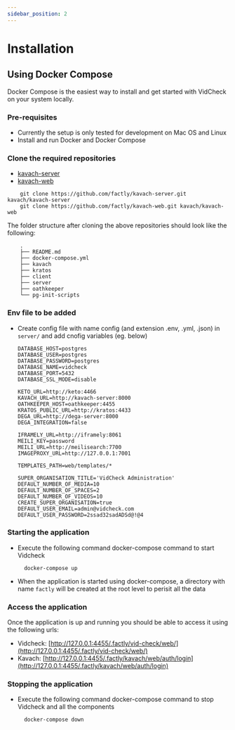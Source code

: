 ```yaml
---
sidebar_position: 2
---
```


# Installation

## Using Docker Compose

Docker Compose is the easiest way to install and get started with VidCheck on your system locally. 

### Pre-requisites

- Currently the setup is only tested for development on Mac OS and Linux
- Install and run Docker and Docker Compose

### Clone the required repositories

- [kavach-server](https://github.com/factly/kavach-server)
- [kavach-web](https://github.com/factly/kavach-web)

```
    git clone https://github.com/factly/kavach-server.git kavach/kavach-server
    git clone https://github.com/factly/kavach-web.git kavach/kavach-web
```

The folder structure after cloning the above repositories should look like the following:

```
    .
    ├── README.md
    ├── docker-compose.yml
    ├── kavach
    ├── kratos
    ├── client
    ├── server
    ├── oathkeeper
    └── pg-init-scripts
```

### Env file to be added

- Create config file with name config (and extension .env, .yml, .json) in `server/` and add cnofig variables (eg. below)
    ```
    DATABASE_HOST=postgres 
    DATABASE_USER=postgres
    DATABASE_PASSWORD=postgres
    DATABASE_NAME=vidcheck 
    DATABASE_PORT=5432 
    DATABASE_SSL_MODE=disable

    KETO_URL=http://keto:4466
    KAVACH_URL=http://kavach-server:8000
    OATHKEEPER_HOST=oathkeeper:4455
    KRATOS_PUBLIC_URL=http://kratos:4433
    DEGA_URL=http://dega-server:8000
    DEGA_INTEGRATION=false

    IFRAMELY_URL=http://iframely:8061
    MEILI_KEY=password
    MEILI_URL=http://meilisearch:7700
    IMAGEPROXY_URL=http://127.0.0.1:7001

    TEMPLATES_PATH=web/templates/*

    SUPER_ORGANISATION_TITLE='VidCheck Administration'
    DEFAULT_NUMBER_OF_MEDIA=10
    DEFAULT_NUMBER_OF_SPACES=2
    DEFAULT_NUMBER_OF_VIDEOS=10
    CREATE_SUPER_ORGANISATION=true
    DEFAULT_USER_EMAIL=admin@vidcheck.com
    DEFAULT_USER_PASSWORD=2ssad32sadADSd@!@4
    ```

### Starting the application

- Execute the following command docker-compose command to start Vidcheck

  ```
    docker-compose up
  ```

- When the application is started using docker-compose, a directory with name `factly` will be created at the root level to perisit all the data

### Access the application

Once the application is up and running you should be able to access it using the following urls:

- Vidcheck: [http://127.0.0.1:4455/.factly/vid-check/web/](http://127.0.0.1:4455/.factly/vid-check/web/)
- Kavach: [http://127.0.0.1:4455/.factly/kavach/web/auth/login](http://127.0.0.1:4455/.factly/kavach/web/auth/login)

### Stopping the application

- Execute the following command docker-compose command to stop Vidcheck and all the components

  ```
    docker-compose down
  ```